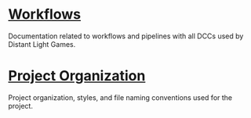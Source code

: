 # [Workflows](https://github.com/distantlightgames/DLG-Tools/blob/main/Documentation/en/workflows/workflows.md)
Documentation related to workflows and pipelines with all DCCs used by Distant Light Games.

# [Project Organization](https://github.com/distantlightgames/DLG-Tools/blob/main/Documentation/en/organization/organization.md)
Project organization, styles, and file naming conventions used for the project.
